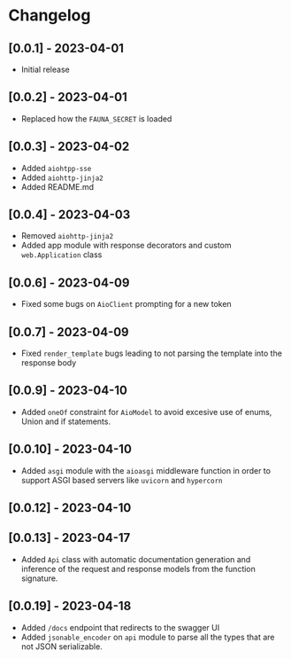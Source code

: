 # Changelog

## [0.0.1] - 2023-04-01

- Initial release

## [0.0.2] - 2023-04-01

- Replaced how the `FAUNA_SECRET` is loaded

## [0.0.3] - 2023-04-02

- Added `aiohtpp-sse`
- Added `aiohttp-jinja2`
- Added README.md

## [0.0.4] - 2023-04-03

- Removed `aiohttp-jinja2`
- Added app module with response decorators and custom `web.Application` class

## [0.0.6] - 2023-04-09

- Fixed some bugs on `AioClient` prompting for a new token

## [0.0.7] - 2023-04-09

- Fixed `render_template` bugs leading to not parsing the template into the response body

## [0.0.9] - 2023-04-10

- Added `oneOf` constraint for `AioModel` to avoid excesive use of enums, Union and if statements.

## [0.0.10] - 2023-04-10

- Added `asgi` module with the `aioasgi` middleware function in order to support ASGI based servers like `uvicorn` and `hypercorn`

## [0.0.12] - 2023-04-10

## [0.0.13] - 2023-04-17

- Added `Api` class with automatic documentation generation and inference of the request and response models from the function signature.

## [0.0.19] - 2023-04-18

- Added `/docs` endpoint that redirects to the swagger UI
- Added `jsonable_encoder` on `api` module to parse all the types that are not JSON serializable.